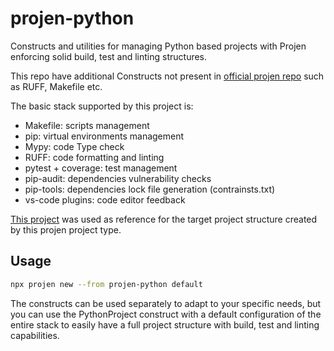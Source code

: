 # projen-python

Constructs and utilities for managing Python based projects with Projen enforcing solid build, test and linting structures.

This repo have additional Constructs not present in [official projen repo](https://github.com/projen/projen) such as RUFF, Makefile etc.

The basic stack supported by this project is:
- Makefile: scripts management
- pip: virtual environments management
- Mypy: code Type check
- RUFF: code formatting and linting
- pytest + coverage: test management
- pip-audit: dependencies vulnerability checks
- pip-tools: dependencies lock file generation (contrainsts.txt)
- vs-code plugins: code editor feedback

[This project](https://github.com/flaviostutz/monorepo-spikes/tree/main/shared/python/hello_world_reference) was used as reference for the target project structure created by this projen project type.

## Usage

```sh
npx projen new --from projen-python default
```

The constructs can be used separately to adapt to your specific needs, but you can use the PythonProject construct with a default configuration of the entire stack to easily have a full project structure with build, test and linting capabilities.


